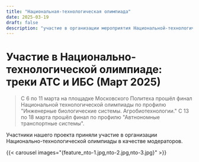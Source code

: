 ```yaml
---
title: "Национальная-технологическая олимпиада"
date: 2025-03-19
draft: false
description: "участие в организации мероприятия Национальной-технологической олимпиады"
---
```

# Участие в Национально-технологической олимпиаде: треки АТС и ИБС (Март 2025)

>С 6 по 11 марта на площадке Московского Политеха прошёл финал Национальной технологической олимпиады по профилю "Инженерные биологические системы. Агробиотехнологии." С 13 по 18 марта прошёл финал по профилю "Автнономные транспортные системы". 

Участники нашего проекта приняли участие в организации Национально-технологической олимпиады в качестве модераторов.

{{< carousel images="{feature_nto-1.jpg,nto-2.jpg,nto-3.jpg}" >}}



